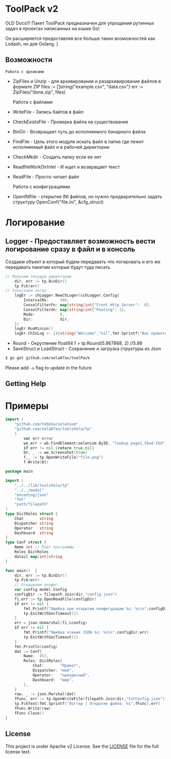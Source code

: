 ToolPack v2
===
OLD Docs!!!
Пакет ToolPack предназначен для упрощения рутинных задач в проектах написанных на языке Go!

Он расширяется предоставляя все больше таких возможностей как Lodash, но для Golang.
	}
## Возможности

	Работа с архивами
- ZipFiles и Unzip - для архивирования и разархивирование файлов в формате ZIP
    files := []string{"example.csv", "data.csv"}
    err := ZipFiles("done.zip", files)

	Работа с файлами
- WriteFile - Запись байтов в файл
- CheckExistsFile - Проверка файла на существование
- BinDir - Возвращает путь до исполняемого бинарного файла
- FindFile - Цель этого модуля искать файл в папке где лежит исполняемый файл и в рабочей директории
- CheckMkdir - Создать папку если ее нет
- ReadfileWorkDirIntel - И ищет и возвращает текст
- ReadFile - Просто читает файл

	Работа с конфигурациями
- OpenINIfile - открытие INI файлов, но нужно предварительно задать структуру
    OpenConf("file.ini", &cfg_struct)

# Логирование
## Logger - Предоставляет возможность вести логирование сразу в файл и в консоль
Создаем объект в который будем передавать что логировать и его же передавать пакетам которые будут туда писать

```go
// Получим текущую директорию
	dir, err := tp.BinDir()
	tp.Fck(err)
// Запускаем логер
	logEr := chLogger.NewChLoger(&chLogger.Config{
		IntervalMs:     300,
		ConsolFilterFn: map[string]int{"Front Http Server":  0},
		ConsolFilterUn: map[string]int{"Pooling": 1},
		Mode:           0,
		Dir:            dir,
	})
	logEr.RunMinion()
	logEr.ChInLog <- [4]string{"Welcome","nil",fmt.Sprintf("Вас приветствует \"Silika-FileManager Контроллер\" v1.1 (11112020) \n")}

```
- Round - Округление float64
    f = tp.Round(5.867868, 2) //5.86
- SaveStruct и LoadStruct - Сохранение и загрузка структуры из Json

```sh
$ go get github.com/xela07ax/toolPack
```


Please add `-u` flag to update in the future.

## Getting Help
# Примеры

```go
import (
	"github.com/tebeka/selenium"
	"github.com/xela07ax/toolsXela/tp"
	)
		var err error
		we,err = wb.FindElement(selenium.ByID, "lookup_page1_tbod-tbd")
		if err != nil {return true,nil}
		bt, _ := we.Screenshot(true)	
		f,_ := tp.OpenWriteFile("file.png")
		f.Write(bt)
```
```go
package main

import (
	"../../lib/toolsXela/tp"
	"../../model"
	"encoding/json"
	"fmt"
	"path/filepath"
)
type DictRoles struct {
	Chat       string
	Dispatcher string
	Operator   string
	Dashboard  string
}
type Conf struct {
	Name int // Порт программы
	Roles DictRoles
	datail map[int]string
}

func main()  {
	dir, err := tp.BinDir()
	tp.Fck(err)
	// Открываем конфиг
	var config model.Config
	configDir := filepath.Join(dir,"config.json")
	fi,err := tp.OpenReadFile(configDir)
	if err != nil {
		fmt.Printf("Ошибка при открытии конфигурации %s: %s\n",configDir,err)
		tp.ExitWithSecTimeout(1)
	}
	err = json.Unmarshal(fi,&config)
	if err != nil {
		fmt.Printf("Ошибка чтения JSON %s: %s\n",configDir,err)
		tp.ExitWithSecTimeout(1)
	}
	fmt.Println(config)
	dat := Conf{
		Name:  453,
		Roles: DictRoles{
			Chat:       "Привет",
			Dispatcher: "мой",
			Operator:   "прекрвсный",
			Dashboard:  "мир",
		},
	}
	raw, _ := json.Marshal(dat)
	fFunc, err := tp.OpenWriteFile(filepath.Join(dir,"tstConfig.json"))
	tp.FckText(fmt.Sprintf("Логгер | Открытие файла: %s",fFunc),err)
	fFunc.Write(raw)
	fFunc.Close()
}
```
## License

This project is under Apache v2 License. See the [LICENSE](LICENSE) file for the full license text.
